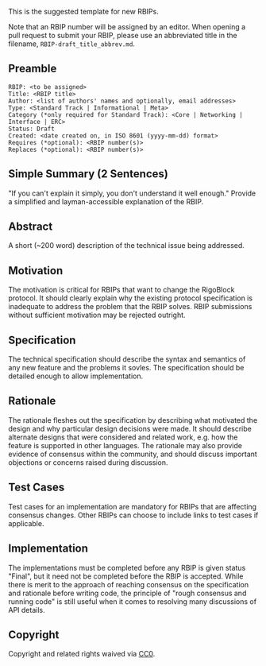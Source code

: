 This is the suggested template for new RBIPs.

Note that an RBIP number will be assigned by an editor. When opening a pull request to submit your RBIP, please use an abbreviated title in the filename, `RBIP-draft_title_abbrev.md`.

## Preamble

    RBIP: <to be assigned>
    Title: <RBIP title>
    Author: <list of authors' names and optionally, email addresses>
    Type: <Standard Track | Informational | Meta>
    Category (*only required for Standard Track): <Core | Networking | Interface | ERC> 
    Status: Draft
    Created: <date created on, in ISO 8601 (yyyy-mm-dd) format>
    Requires (*optional): <RBIP number(s)>
    Replaces (*optional): <RBIP number(s)>


## Simple Summary (2 Sentences)
"If you can't explain it simply, you don't understand it well enough." Provide a simplified and layman-accessible explanation of the RBIP.

## Abstract
A short (~200 word) description of the technical issue being addressed.

## Motivation
The motivation is critical for RBIPs that want to change the RigoBlock protocol. It should clearly explain why the existing protocol specification is inadequate to address the problem that the RBIP solves. RBIP submissions without sufficient motivation may be rejected outright.

## Specification
The technical specification should describe the syntax and semantics of any new feature and the problems it sovles. The specification should be detailed enough to allow implementation.

## Rationale
The rationale fleshes out the specification by describing what motivated the design and why particular design decisions were made. It should describe alternate designs that were considered and related work, e.g. how the feature is supported in other languages. The rationale may also provide evidence of consensus within the community, and should discuss important objections or concerns raised during discussion.

## Test Cases
Test cases for an implementation are mandatory for RBIPs that are affecting consensus changes. Other RBIPs can choose to include links to test cases if applicable.

## Implementation
The implementations must be completed before any RBIP is given status "Final", but it need not be completed before the RBIP is accepted. While there is merit to the approach of reaching consensus on the specification and rationale before writing code, the principle of "rough consensus and running code" is still useful when it comes to resolving many discussions of API details.

## Copyright
Copyright and related rights waived via [CC0](https://creativecommons.org/publicdomain/zero/1.0/).
